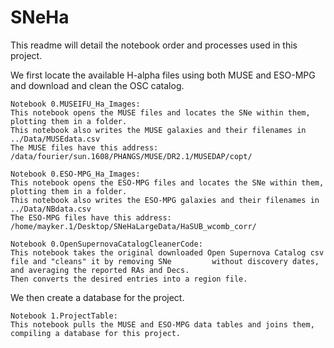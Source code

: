 # SNeHa

This readme will detail the notebook order and processes used in this project. 

We first locate the available H-alpha files using both MUSE and ESO-MPG and download and clean the OSC catalog.

	Notebook 0.MUSEIFU_Ha_Images:
	This notebook opens the MUSE files and locates the SNe within them, plotting them in a folder.
	This notebook also writes the MUSE galaxies and their filenames in ../Data/MUSEdata.csv
	The MUSE files have this address: /data/fourier/sun.1608/PHANGS/MUSE/DR2.1/MUSEDAP/copt/

	Notebook 0.ESO-MPG_Ha_Images:
	This notebook opens the ESO-MPG files and locates the SNe within them, plotting them in a folder.
	This notebook also writes the ESO-MPG galaxies and their filenames in ../Data/NBdata.csv
	The ESO-MPG files have this address: /home/mayker.1/Desktop/SNeHaLargeData/HaSUB_wcomb_corr/

	Notebook 0.OpenSupernovaCatalogCleanerCode:
	This notebook takes the original downloaded Open Supernova Catalog csv file and "cleans" it by removing SNe 		without discovery dates, and averaging the reported RAs and Decs.
	Then converts the desired entries into a region file.

We then create a database for the project.

	Notebook 1.ProjectTable:
	This notebook pulls the MUSE and ESO-MPG data tables and joins them, compiling a database for this project.



